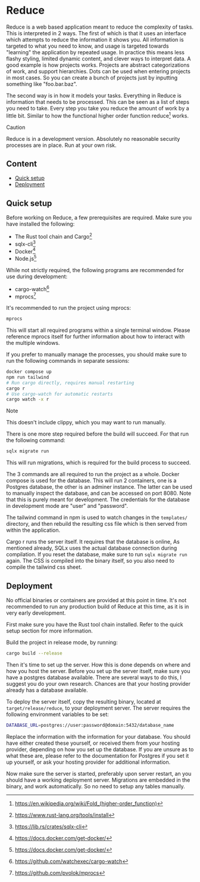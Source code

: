 # Reduce

Reduce is a web based application meant to reduce the complexity of tasks.
This is interpreted in 2 ways. The first of which is that it uses an interface which
attempts to reduce the information it shows you. All information is targeted to what you need to know,
and usage is targeted towards "learning" the application by repeated usage. In practice this means less
flashy styling, limited dynamic content, and clever ways to interpret data.
A good example is how projects works. Projects are abstract categorizations of work, and support hierarchies.
Dots can be used when entering projects in most cases. So you can create a bunch of projects just by inputting something
like "foo.bar.baz".

The second way is in how it models your tasks. Everything in Reduce is information that needs to be
processed. This can be seen as a list of steps you need to take. Every step you take you reduce the
amount of work by a little bit. Similar to how the functional higher order function reduce[^reducehigerorderfunction] works.

> [!CAUTION]
> Reduce is in a development version. Absolutely no reasonable security processes are in place. Run
> at your own risk.

## Content

- [Quick setup](#quick-setup)
- [Deployment](#deployment)

## Quick setup

Before working on Reduce, a few prerequisites are required. Make sure you have installed the
following:

- The Rust tool chain and Cargo[^irust]
- sqlx-cli[^isqlxcli]
- Docker[^idocker]
- Node.js[^inode]

While not strictly required, the following programs are recommended for use during development:

- cargo-watch[^icargowatch]
- mprocs[^improcs]

It's recommended to run the project using mprocs:

```bash
mprocs
```

This will start all required programs within a single terminal window. Please reference
mprocs itself for further information about how to interact with the multiple windows.

If you prefer to manually manage the processes, you should make sure to run the following commands in separate sessions:

```bash
docker compose up
npm run tailwind
# Run cargo directly, requires manual restarting
cargo r
# Use cargo-watch for automatic restarts
cargo watch -x r
```

> [!NOTE]
> This doesn't include clippy, which you may want to run manually.

There is one more step required before the build will succeed. For that run the following command:

```bash
sqlx migrate run
```

This will run migrations, which is required for the build process to succeed.

The 3 commands are all required to run the project as a whole. Docker compose is used for the
database. This will run 2 containers, one is a Postgres database, the other is an adminer instance.
The latter can be used to manually inspect the database, and can be accessed on port 8080. Note that
this is purely meant for development. The credentials for the database in development mode are
"user" and "password".

The tailwind command in npm is used to watch changes in the `templates/` directory, and then
rebuild the resulting css file which is then served from within the application.

Cargo r runs the server itself. It requires that the database is online, As mentioned already, SQLx
uses the actual database connection during compilation. If you reset the database, make sure to run
`sqlx migrate run` again. The CSS is compiled into the binary itself, so you also need to compile
the tailwind css sheet.

## Deployment

No official binaries or containers are provided at this point in time. It's not recommended to run
any production build of Reduce at this time, as it is in very early development.

First make sure you have the Rust tool chain installed. Refer to the quick setup section for more
information.

Build the project in release mode, by running:

```bash
cargo build --release
```

Then it's time to set up the server. How this is done depends on where and how you host the server.
Before you set up the server itself, make sure you have a postgres database available. There are
several ways to do this, I suggest you do your own research. Chances are that your hosting provider
already has a database available.

To deploy the server itself, copy the resulting binary, located at `target/release/reduce`, to your
deployment server. The server requires the following environment variables to be set:

```bash
DATABASE_URL=postgres://user:password@domain:5432/database_name
```

Replace the information with the information for your database. You should have either created
these yourself, or received them from your hosting provider, depending on how you set up the
database. If you are unsure as to what these are, please refer to the documentation for Postgres if
you set it up yourself, or ask your hosting provider for additional information.

Now make sure the server is started, preferably upon server restart, an you should have a working
deployment server. Migrations are embedded in the binary, and work automatically. So no need to
setup any tables manually.

[^reducehigerorderfunction]: <https://en.wikipedia.org/wiki/Fold_(higher-order_function)>
[^irust]: <https://www.rust-lang.org/tools/install>
[^isqlxcli]: <https://lib.rs/crates/sqlx-cli>
[^idocker]: <https://docs.docker.com/get-docker/>
[^inode]: <https://docs.docker.com/get-docker/>
[^icargowatch]: <https://github.com/watchexec/cargo-watch>
[^improcs]: <https://github.com/pvolok/mprocs>
